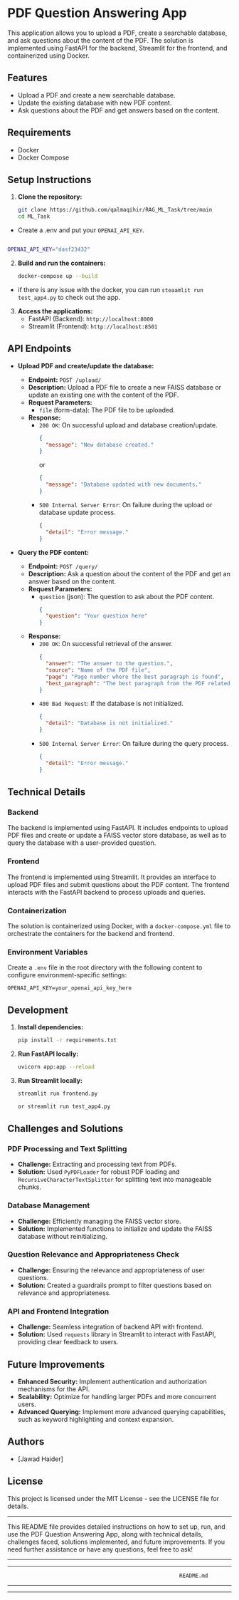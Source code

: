 # PDF Question Answering App

This application allows you to upload a PDF, create a searchable database, and ask questions about the content of the PDF. The solution is implemented using FastAPI for the backend, Streamlit for the frontend, and containerized using Docker.

## Features
- Upload a PDF and create a new searchable database.
- Update the existing database with new PDF content.
- Ask questions about the PDF and get answers based on the content.

## Requirements
- Docker
- Docker Compose

## Setup Instructions

1. **Clone the repository:**
    ```sh
    git clone https://github.com/qalmaqihir/RAG_ML_Task/tree/main
    cd ML_Task
    ```
- Create a .env and put your `OPENAI_API_KEY`.

```bash 

OPENAI_API_KEY="dasf23432"

```

2. **Build and run the containers:**
    ```sh
    docker-compose up --build
    ```
    
- if there is any issue with the docker, you can run `steaamlit run test_app4.py` to check out the app.



3. **Access the applications:**
   - FastAPI (Backend): `http://localhost:8000`
   - Streamlit (Frontend): `http://localhost:8501`
  
## API Endpoints

- **Upload PDF and create/update the database:**
  - **Endpoint:** `POST /upload/`
  - **Description:** Upload a PDF file to create a new FAISS database or update an existing one with the content of the PDF.
  - **Request Parameters:**
    - `file` (form-data): The PDF file to be uploaded.
  - **Response:**
    - `200 OK`: On successful upload and database creation/update.
      ```json
      {
        "message": "New database created."
      }
      ```
      or
      ```json
      {
        "message": "Database updated with new documents."
      }
      ```
    - `500 Internal Server Error`: On failure during the upload or database update process.
      ```json
      {
        "detail": "Error message."
      }
      ```

- **Query the PDF content:**
  - **Endpoint:** `POST /query/`
  - **Description:** Ask a question about the content of the PDF and get an answer based on the content.
  - **Request Parameters:**
    - `question` (json): The question to ask about the PDF content.
      ```json
      {
        "question": "Your question here"
      }
      ```
  - **Response:**
    - `200 OK`: On successful retrieval of the answer.
      ```json
      {
        "answer": "The answer to the question.",
        "source": "Name of the PDF file",
        "page": "Page number where the best paragraph is found",
        "best_paragraph": "The best paragraph from the PDF related to the question."
      }
      ```
    - `400 Bad Request`: If the database is not initialized.
      ```json
      {
        "detail": "Database is not initialized."
      }
      ```
    - `500 Internal Server Error`: On failure during the query process.
      ```json
      {
        "detail": "Error message."
      }
      ```

## Technical Details

### Backend
The backend is implemented using FastAPI. It includes endpoints to upload PDF files and create or update a FAISS vector store database, as well as to query the database with a user-provided question.

### Frontend
The frontend is implemented using Streamlit. It provides an interface to upload PDF files and submit questions about the PDF content. The frontend interacts with the FastAPI backend to process uploads and queries.

### Containerization
The solution is containerized using Docker, with a `docker-compose.yml` file to orchestrate the containers for the backend and frontend.

### Environment Variables
Create a `.env` file in the root directory with the following content to configure environment-specific settings:
```
OPENAI_API_KEY=your_openai_api_key_here
```

## Development

1. **Install dependencies:**
    ```sh
    pip install -r requirements.txt
    ```

2. **Run FastAPI locally:**
    ```sh
    uvicorn app:app --reload
    ```

3. **Run Streamlit locally:**
    ```sh
    streamlit run frontend.py

    or streamlit run test_app4.py
    ```

## Challenges and Solutions

### PDF Processing and Text Splitting
- **Challenge:** Extracting and processing text from PDFs.
- **Solution:** Used `PyPDFLoader` for robust PDF loading and `RecursiveCharacterTextSplitter` for splitting text into manageable chunks.

### Database Management
- **Challenge:** Efficiently managing the FAISS vector store.
- **Solution:** Implemented functions to initialize and update the FAISS database without reinitializing.

### Question Relevance and Appropriateness Check
- **Challenge:** Ensuring the relevance and appropriateness of user questions.
- **Solution:** Created a guardrails prompt to filter questions based on relevance and appropriateness.

### API and Frontend Integration
- **Challenge:** Seamless integration of backend API with frontend.
- **Solution:** Used `requests` library in Streamlit to interact with FastAPI, providing clear feedback to users.

## Future Improvements
- **Enhanced Security:** Implement authentication and authorization mechanisms for the API.
- **Scalability:** Optimize for handling larger PDFs and more concurrent users.
- **Advanced Querying:** Implement more advanced querying capabilities, such as keyword highlighting and context expansion.

## Authors
- [Jawad Haider]

## License
This project is licensed under the MIT License - see the LICENSE file for details.

---

This README file provides detailed instructions on how to set up, run, and use the PDF Question Answering App, along with technical details, challenges faced, solutions implemented, and future improvements. If you need further assistance or have any questions, feel free to ask!



----------------------------------------------------------------------------------------------------
----------------------------------------------------------------------------------------------------
					                                      README.md 
----------------------------------------------------------------------------------------------------
----------------------------------------------------------------------------------------------------

